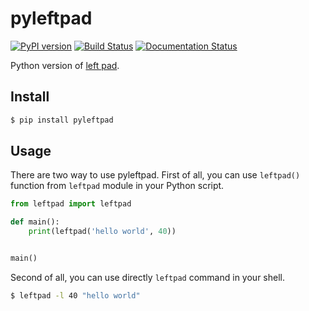 pyleftpad
=========

[![PyPI version](https://badge.fury.io/py/pyleftpad.svg)](https://badge.fury.io/py/pyleftpad)
[![Build Status](https://travis-ci.org/admire93/pyleftpad.svg?branch=master)](https://travis-ci.org/admire93/pyleftpad)
[![Documentation Status](https://readthedocs.org/projects/pyleftpad/badge/?version=latest)](https://pyleftpad.readthedocs.io/en/latest/?badge=latest)

Python version of [left pad][leftpad].

[leftpad]: https://www.npmjs.com/package/left-pad


## Install

```bash
$ pip install pyleftpad
```


## Usage

There are two way to use pyleftpad. First of all, you can use `leftpad()`
function from `leftpad` module in your Python script.

```python
from leftpad import leftpad

def main():
    print(leftpad('hello world', 40))


main()
```

Second of all, you can use directly `leftpad` command in your shell.

```bash
$ leftpad -l 40 "hello world"
```
